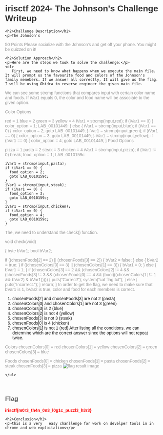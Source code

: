 
<!DOCTYPE html>
<html>
<head>
    <style>
        body {
            font-family: Arial, sans-serif;
        }
        h1 {
            color: #333;
        }
        h2 {
            color: #666;
        }
        p {
            color: #999;
        }
        .flag {
            color: red;
            font-weight: bold;
        }
    </style>
</head>
<body>
    <h1>irisctf 2024- The Johnson's Challenge Writeup</h1>

    <h2>Challenge Description</h2>
    <p>The Johnson's
50 Points
Please socialize with the Johnson's and get off your phone. You might be quizzed on it!
 
</p>

    <h2>Solution Approach</h2>
    <p>Here are the steps we took to solve the challenge:</p>
    <ol>
       First, we need to know what happens when we execute the main file. It will prompt us the favourite food and colors of the Johnson's family memebers. If we answer all correctly, It will give us the flag. I will be using Ghidra to reverse engineer the given main file.

We can see some strcmp functions that compares input with certain color name and foods. If iVar1 equals 0, the color and food name will be associate to the given option.

Color Options

red = 1
blue = 2
green = 3
yellow = 4
    iVar1 = strcmp(input,red);
    if (iVar1 == 0) {
      color_option = 1;
      LAB_00101449:
    }
    else {
      iVar1 = strcmp(input,blue);
      if (iVar1 == 0) {
        color_option = 2;
        goto LAB_00101449;
      }
      iVar1 = strcmp(input,green);
      if (iVar1 == 0) {
        color_option = 3;
        goto LAB_00101449;
      }
      iVar1 = strcmp(input,yellow);
      if (iVar1 == 0) {
        color_option = 4;
        goto LAB_00101449;
      }
Food Options

pizza = 1
pasta = 2
steak = 3
chicken = 4
    iVar1 = strcmp(input,pizza);
    if (iVar1 != 0) break;
      food_option = 1;
      LAB_0010159c:

    iVar1 = strcmp(input,pasta);
    if (iVar1 == 0) {
      food_option = 2;
      goto LAB_0010159c;
    }
    iVar1 = strcmp(input,steak);
    if (iVar1 == 0) {
      food_option = 3;
      goto LAB_0010159c;
    }
    iVar1 = strcmp(input,chicken);
    if (iVar1 == 0) {
      food_option = 4;
      goto LAB_0010159c;
    }
The, we need to understand the check() function.

void check(void)

{
  byte bVar1;
  bool bVar2;
  
  if ((chosenFoods[2] == 2) || (chosenFoods[3] == 2)) {
    bVar2 = false;
  }
  else {
    bVar2 = true;
  }
  if ((chosenColors[0] == 3) || (chosenColors[1] == 3)) {
    bVar1 = 0;
  }
  else {
    bVar1 = 1;
  }
  if (chosenColors[3] == 2 &&
      (chosenColors[2] != 4 &&
      (chosenFoods[3] != 3 &&
      (chosenFoods[0] == 4 && (bool)((chosenColors[1] != 1 && bVar2) & bVar1))))) {
    puts("Correct!");
    system("cat flag.txt");
  }
  else {
    puts("Incorrect.");
  }
  return;
}
In order to get the flag, we need to make sure that bVar1 is 1, bVar2 is true, color and food for each members is correct.

1) chosenFoods[2] and chosenFoods[3] are not 2 (pasta)
2) chosenColors[0] and chosenColors[1] are not 3 (green)
3) chosenColors[3] is 2 (blue)
4) chosenColors[2] is not 4 (yellow)
5) chosenFoods[3] is not 3 (steak)
6) chosenFoods[0] is 4 (chicken)
7) chosenColors[1] is not 1 (red)
After listing all the conditions, we can determine which are the correct answer since the options will not repeat twice.

Colors
chosenColors[0] = red
chosenColors[1] = yellow
chosenColors[2] = green
chosenColors[3] = blue

Foods
chosenFoods[0] = chicken
chosenFoods[1] = pasta
chosenFoods[2] = steak
chosenFoods[3] = pizza
  <img src=" https://missnhome.github.io/blog/2024/practice/irisctf2024/thejohnsons/image.png" alt="flag result image" class="inline"/>
    
    </ol>
<br>
    <h2>Flag</h2>
    <p class="flag">irisctf{m0r3_th4n_0n3_l0g1c_puzzl3_h3r3}                                                                                   
</p>

    <h2>Conclusion</h2>
    <p>this is a very   easy chanllenge for work on develper tools in in chrome and web exploitations</p>
</body>
</html>
